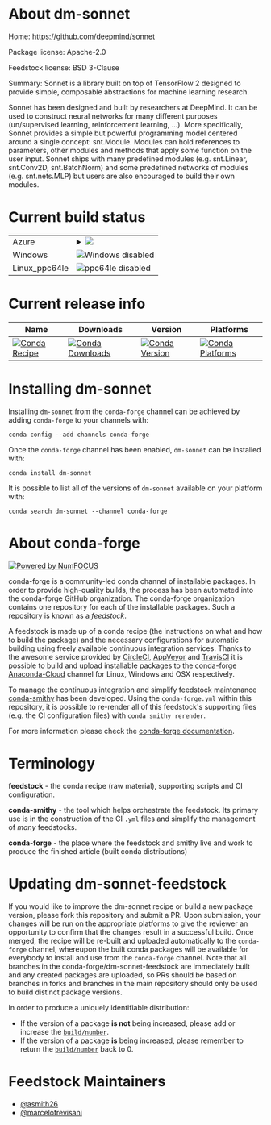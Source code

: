 About dm-sonnet
===============

Home: https://github.com/deepmind/sonnet

Package license: Apache-2.0

Feedstock license: BSD 3-Clause

Summary: Sonnet is a library built on top of TensorFlow 2 designed to provide simple, composable abstractions for machine learning research.

Sonnet has been designed and built by researchers at DeepMind.
It can be used to construct neural networks for many different
purposes (un/supervised learning, reinforcement learning, ...).
More specifically, Sonnet provides a simple but powerful programming
model centered around a single concept: snt.Module. Modules can hold
references to parameters, other modules and methods that apply some
function on the user input. Sonnet ships with many predefined modules
(e.g. snt.Linear, snt.Conv2D, snt.BatchNorm) and some predefined networks
of modules (e.g. snt.nets.MLP) but users are also encouraged to build their
own modules.


Current build status
====================


<table>
    
  <tr>
    <td>Azure</td>
    <td>
      <details>
        <summary>
          <a href="https://dev.azure.com/conda-forge/feedstock-builds/_build/latest?definitionId=7955&branchName=master">
            <img src="https://dev.azure.com/conda-forge/feedstock-builds/_apis/build/status/dm-sonnet-feedstock?branchName=master">
          </a>
        </summary>
        <table>
          <thead><tr><th>Variant</th><th>Status</th></tr></thead>
          <tbody><tr>
              <td>linux_python3.6.____73_pypy</td>
              <td>
                <a href="https://dev.azure.com/conda-forge/feedstock-builds/_build/latest?definitionId=7955&branchName=master">
                  <img src="https://dev.azure.com/conda-forge/feedstock-builds/_apis/build/status/dm-sonnet-feedstock?branchName=master&jobName=linux&configuration=linux_python3.6.____73_pypy" alt="variant">
                </a>
              </td>
            </tr><tr>
              <td>linux_python3.6.____cpython</td>
              <td>
                <a href="https://dev.azure.com/conda-forge/feedstock-builds/_build/latest?definitionId=7955&branchName=master">
                  <img src="https://dev.azure.com/conda-forge/feedstock-builds/_apis/build/status/dm-sonnet-feedstock?branchName=master&jobName=linux&configuration=linux_python3.6.____cpython" alt="variant">
                </a>
              </td>
            </tr><tr>
              <td>linux_python3.7.____cpython</td>
              <td>
                <a href="https://dev.azure.com/conda-forge/feedstock-builds/_build/latest?definitionId=7955&branchName=master">
                  <img src="https://dev.azure.com/conda-forge/feedstock-builds/_apis/build/status/dm-sonnet-feedstock?branchName=master&jobName=linux&configuration=linux_python3.7.____cpython" alt="variant">
                </a>
              </td>
            </tr><tr>
              <td>linux_python3.8.____cpython</td>
              <td>
                <a href="https://dev.azure.com/conda-forge/feedstock-builds/_build/latest?definitionId=7955&branchName=master">
                  <img src="https://dev.azure.com/conda-forge/feedstock-builds/_apis/build/status/dm-sonnet-feedstock?branchName=master&jobName=linux&configuration=linux_python3.8.____cpython" alt="variant">
                </a>
              </td>
            </tr><tr>
              <td>osx_python3.6.____73_pypy</td>
              <td>
                <a href="https://dev.azure.com/conda-forge/feedstock-builds/_build/latest?definitionId=7955&branchName=master">
                  <img src="https://dev.azure.com/conda-forge/feedstock-builds/_apis/build/status/dm-sonnet-feedstock?branchName=master&jobName=osx&configuration=osx_python3.6.____73_pypy" alt="variant">
                </a>
              </td>
            </tr><tr>
              <td>osx_python3.6.____cpython</td>
              <td>
                <a href="https://dev.azure.com/conda-forge/feedstock-builds/_build/latest?definitionId=7955&branchName=master">
                  <img src="https://dev.azure.com/conda-forge/feedstock-builds/_apis/build/status/dm-sonnet-feedstock?branchName=master&jobName=osx&configuration=osx_python3.6.____cpython" alt="variant">
                </a>
              </td>
            </tr><tr>
              <td>osx_python3.7.____cpython</td>
              <td>
                <a href="https://dev.azure.com/conda-forge/feedstock-builds/_build/latest?definitionId=7955&branchName=master">
                  <img src="https://dev.azure.com/conda-forge/feedstock-builds/_apis/build/status/dm-sonnet-feedstock?branchName=master&jobName=osx&configuration=osx_python3.7.____cpython" alt="variant">
                </a>
              </td>
            </tr><tr>
              <td>osx_python3.8.____cpython</td>
              <td>
                <a href="https://dev.azure.com/conda-forge/feedstock-builds/_build/latest?definitionId=7955&branchName=master">
                  <img src="https://dev.azure.com/conda-forge/feedstock-builds/_apis/build/status/dm-sonnet-feedstock?branchName=master&jobName=osx&configuration=osx_python3.8.____cpython" alt="variant">
                </a>
              </td>
            </tr>
          </tbody>
        </table>
      </details>
    </td>
  </tr>
  <tr>
    <td>Windows</td>
    <td>
      <img src="https://img.shields.io/badge/Windows-disabled-lightgrey.svg" alt="Windows disabled">
    </td>
  </tr>
  <tr>
    <td>Linux_ppc64le</td>
    <td>
      <img src="https://img.shields.io/badge/ppc64le-disabled-lightgrey.svg" alt="ppc64le disabled">
    </td>
  </tr>
</table>

Current release info
====================

| Name | Downloads | Version | Platforms |
| --- | --- | --- | --- |
| [![Conda Recipe](https://img.shields.io/badge/recipe-dm--sonnet-green.svg)](https://anaconda.org/conda-forge/dm-sonnet) | [![Conda Downloads](https://img.shields.io/conda/dn/conda-forge/dm-sonnet.svg)](https://anaconda.org/conda-forge/dm-sonnet) | [![Conda Version](https://img.shields.io/conda/vn/conda-forge/dm-sonnet.svg)](https://anaconda.org/conda-forge/dm-sonnet) | [![Conda Platforms](https://img.shields.io/conda/pn/conda-forge/dm-sonnet.svg)](https://anaconda.org/conda-forge/dm-sonnet) |

Installing dm-sonnet
====================

Installing `dm-sonnet` from the `conda-forge` channel can be achieved by adding `conda-forge` to your channels with:

```
conda config --add channels conda-forge
```

Once the `conda-forge` channel has been enabled, `dm-sonnet` can be installed with:

```
conda install dm-sonnet
```

It is possible to list all of the versions of `dm-sonnet` available on your platform with:

```
conda search dm-sonnet --channel conda-forge
```


About conda-forge
=================

[![Powered by NumFOCUS](https://img.shields.io/badge/powered%20by-NumFOCUS-orange.svg?style=flat&colorA=E1523D&colorB=007D8A)](http://numfocus.org)

conda-forge is a community-led conda channel of installable packages.
In order to provide high-quality builds, the process has been automated into the
conda-forge GitHub organization. The conda-forge organization contains one repository
for each of the installable packages. Such a repository is known as a *feedstock*.

A feedstock is made up of a conda recipe (the instructions on what and how to build
the package) and the necessary configurations for automatic building using freely
available continuous integration services. Thanks to the awesome service provided by
[CircleCI](https://circleci.com/), [AppVeyor](https://www.appveyor.com/)
and [TravisCI](https://travis-ci.com/) it is possible to build and upload installable
packages to the [conda-forge](https://anaconda.org/conda-forge)
[Anaconda-Cloud](https://anaconda.org/) channel for Linux, Windows and OSX respectively.

To manage the continuous integration and simplify feedstock maintenance
[conda-smithy](https://github.com/conda-forge/conda-smithy) has been developed.
Using the ``conda-forge.yml`` within this repository, it is possible to re-render all of
this feedstock's supporting files (e.g. the CI configuration files) with ``conda smithy rerender``.

For more information please check the [conda-forge documentation](https://conda-forge.org/docs/).

Terminology
===========

**feedstock** - the conda recipe (raw material), supporting scripts and CI configuration.

**conda-smithy** - the tool which helps orchestrate the feedstock.
                   Its primary use is in the construction of the CI ``.yml`` files
                   and simplify the management of *many* feedstocks.

**conda-forge** - the place where the feedstock and smithy live and work to
                  produce the finished article (built conda distributions)


Updating dm-sonnet-feedstock
============================

If you would like to improve the dm-sonnet recipe or build a new
package version, please fork this repository and submit a PR. Upon submission,
your changes will be run on the appropriate platforms to give the reviewer an
opportunity to confirm that the changes result in a successful build. Once
merged, the recipe will be re-built and uploaded automatically to the
`conda-forge` channel, whereupon the built conda packages will be available for
everybody to install and use from the `conda-forge` channel.
Note that all branches in the conda-forge/dm-sonnet-feedstock are
immediately built and any created packages are uploaded, so PRs should be based
on branches in forks and branches in the main repository should only be used to
build distinct package versions.

In order to produce a uniquely identifiable distribution:
 * If the version of a package **is not** being increased, please add or increase
   the [``build/number``](https://conda.io/docs/user-guide/tasks/build-packages/define-metadata.html#build-number-and-string).
 * If the version of a package **is** being increased, please remember to return
   the [``build/number``](https://conda.io/docs/user-guide/tasks/build-packages/define-metadata.html#build-number-and-string)
   back to 0.

Feedstock Maintainers
=====================

* [@asmith26](https://github.com/asmith26/)
* [@marcelotrevisani](https://github.com/marcelotrevisani/)

